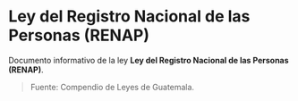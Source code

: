 # Ley del Registro Nacional de las Personas (RENAP)

Documento informativo de la ley **Ley del Registro Nacional de las Personas (RENAP)**.

> Fuente: Compendio de Leyes de Guatemala.